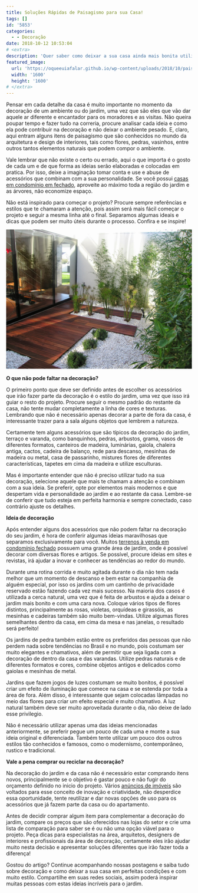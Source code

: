 ```yaml
---
title: Soluções Rápidas de Paisagismo para sua Casa!
tags: []
id: '5853'
categories:
  - - Decoração
date: 2018-10-12 10:53:04
# <extra>
description: 'Quer saber como deixar a sua casa ainda mais bonita utilizando paisagismo? Pois então confira nossas dicas e invista em um belo jardim.'
featured_image: 
  url: 'https://oqueeuiafalar.github.io/wp-content/uploads/2018/10/paisagismo.jpg'
  width: '1600'
  height: '1600'
# </extra>
---
```


Pensar em cada detalhe da casa é muito importante no momento da decoração de um ambiente ou do jardim, uma vez que são eles que vão dar aquele ar diferente e encantador para os moradores e as visitas. Não queira poupar tempo e fazer tudo na correria, procure analisar cada ideia e como ela pode contribuir na decoração e não deixar o ambiente pesado. E, claro, aqui entram alguns itens de paisagismo que são conhecidos no mundo da arquitetura e design de interiores, tais como flores, pedras, vasinhos, entre outros tantos elementos naturais que podem compor o ambiente.

Vale lembrar que não existe o certo ou errado, aqui o que importa é o gosto de cada um e de que forma as ideias serão elaboradas e colocadas em pratica. Por isso, deixe a imaginação tomar conta e use e abuse de acessórios que combinam com a sua personalidade. Se você possui [casas em condomínio em fechado](https://www.chavesnamao.com.br/casas-em-condominio-a-venda/pr-curitiba/), aproveite ao máximo toda a região do jardim e as árvores, não economize espaço.

Não está inspirado para começar o projeto? Procure sempre referências e estilos que te chamaram a atenção, pois assim será mais fácil começar o projeto e seguir a mesma linha até o final. Separamos algumas ideais e dicas que podem ser muito úteis durante o processo. Confira e se inspire!

![paisagismo em casa](/wp-content/uploads/2018/10/paisagismo.jpg "paisagismo em casa")

**O que não pode faltar na decoração?**

O primeiro ponto que deve ser definido antes de escolher os acessórios que irão fazer parte da decoração é o estilo do jardim, uma vez que isso irá guiar o resto do projeto. Procure seguir o mesmo padrão do restante da casa, não tente mudar completamente a linha de cores e texturas. Lembrando que não é necessário apenas decorar a parte de fora da casa, é interessante trazer para a sala alguns objetos que lembrem a natureza.

Certamente tem alguns acessórios que são típicos da decoração do jardim, terraço e varanda, como banquinhos, pedras, arbustos, grama, vasos de diferentes formatos, canteiros de madeira, luminárias, gaiola, chaleira antiga, cactos, cadeira de balanço, rede para descanso, mesinhas de madeira ou metal, casa de passarinho, mistures flores de diferentes características, tapetes em cima da madeira e utilize esculturas.

Mas é importante entender que não é preciso utilizar tudo na sua decoração, selecione aquele que mais te chamam a atenção e combinam com a sua ideia. Se preferir, opte por elementos mais modernos e que despertam vida e personalidade ao jardim e ao restante da casa. Lembre-se de conferir que tudo esteja em perfeita harmonia e sempre conectado, caso contrário ajuste os detalhes.

**Ideia de decoração**

Após entender alguns dos acessórios que não podem faltar na decoração do seu jardim, é hora de conferir algumas ideias maravilhosas que separamos exclusivamente para você. Muitos [terrenos à venda em condomínio fechado](https://www.chavesnamao.com.br/terrenos-em-condominio-a-venda/pr-curitiba/) possuem uma grande área de jardim, onde é possível decorar com diversas flores e artigos. Se possível, procure ideias em sites e revistas, irá ajudar a inovar e conhecer as tendências ao redor do mundo.

Durante uma rotina corrida e muito agitada durante o dia não tem nada melhor que um momento de descanso e bem estar na companhia de alguém especial, por isso os jardins com um cantinho de privacidade reservado estão fazendo cada vez mais sucesso. Na maioria dos casos é utilizada a cerca natural, uma vez que é feita de arbustos e ajuda a deixar o jardim mais bonito e com uma cara nova. Coloque vários tipos de flores distintos, principalmente as rosas, violetas, orquídeas e girassóis, as mesinhas e cadeiras também são muito bem-vindas. Utilize algumas flores semelhantes dentro da casa, em cima da mesa e nas janelas, o resultado será perfeito!

Os jardins de pedra também estão entre os preferidos das pessoas que não perdem nada sobre tendências no Brasil e no mundo, pois costumam ser muito elegantes e chamativos, além de permitir que seja ligada com a decoração de dentro da casa e das varandas. Utilize pedras naturais e de diferentes formatos e cores, combine objetos antigos e delicados como gaiolas e mesinhas de metal.

Jardins que fazem jogos de luzes costumam se muito bonitos, é possível criar um efeito de iluminação que comece na casa e se estenda por toda a área de fora. Além disso, é interessante que sejam colocadas lâmpadas no meio das flores para criar um efeito especial e muito chamativo. A luz natural também deve ser muito aproveitada durante o dia, não deixe de lado esse privilegio.

Não é necessário utilizar apenas uma das ideias mencionadas anteriormente, se preferir pegue um pouco de cada uma e monte a sua ideia original e diferenciada. Também tente utilizar um pouco dos outros estilos tão conhecidos e famosos, como o modernismo, contemporâneo, rustico e tradicional.

**Vale a pena comprar ou reciclar na decoração?**

Na decoração do jardim e da casa não é necessário estar comprando itens novos, principalmente se o objetivo é gastar pouco e não fugir do orçamento definido no inicio do projeto. Vários [anúncios de imóveis](https://www.chavesnamao.com.br/) são voltados para esse conceito de inovação e criatividade, não desperdice essa oportunidade, tente reutilizar e dar novas opções de uso para os acessórios que já fazem parte da casa ou do apartamento.

Antes de decidir comprar algum item para complementar a decoração do jardim, compare os preços que são oferecidos nas lojas do setor e crie uma lista de comparação para saber se é ou não uma opção viável para o projeto. Peça dicas para especialistas na área, arquitetos, designers de interiores e profissionais da área de decoração, certamente eles irão ajudar muito nesta decisão e apresentar soluções diferentes que irão fazer toda a diferença!

Gostou do artigo? Continue acompanhando nossas postagens e saiba tudo sobre decoração e como deixar a sua casa em perfeitas condições e com muito estilo. Compartilhe em suas redes sociais, assim poderá inspirar muitas pessoas com estas ideias incríveis para o jardim.

